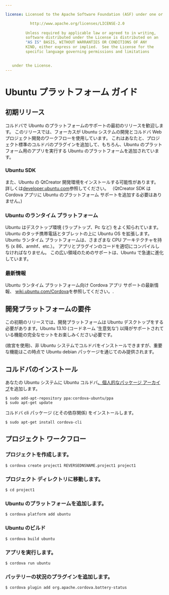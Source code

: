 ```yaml
---

license: Licensed to the Apache Software Foundation (ASF) under one or more contributor license agreements. See the NOTICE file distributed with this work for additional information regarding copyright ownership. The ASF licenses this file to you under the Apache License, Version 2.0 (the "License"); you may not use this file except in compliance with the License. You may obtain a copy of the License at

           http://www.apache.org/licenses/LICENSE-2.0
    
         Unless required by applicable law or agreed to in writing,
         software distributed under the License is distributed on an
         "AS IS" BASIS, WITHOUT WARRANTIES OR CONDITIONS OF ANY
         KIND, either express or implied.  See the License for the
         specific language governing permissions and limitations
    

   under the License.
---
```


# Ubuntu プラットフォーム ガイド

## 初期リリース

コルドバで Ubuntu のプラットフォームのサポートの最初のリリースを歓迎します。 このリリースでは、フォーカスが Ubuntu システムの開発とコルドバ Web プロジェクト開発のワークフローを使用しています。 これはあなたと、プロジェクト標準のコルドバのプラグインを追加して、もちろん、Ubuntu のプラットフォーム用のアプリを実行する Ubuntu のプラットフォームを追加されています。

### Ubuntu SDK

また、Ubuntu の QtCreator 開発環境をインストールする可能性があります。 詳しくは[developer.ubuntu.com][1]参照してください。 （QtCreator SDK は Cordova アプリに Ubuntu のプラットフォーム サポートを追加する必要はありません。)

 [1]: http://developer.ubuntu.com

### Ubuntu のランタイム プラットフォーム

Ubuntu はデスクトップ環境 (ラップトップ、Pc など) をよく知られています。 Ubuntu のタッチ携帯電話とタブレットの上に Ubuntu OS を拡張します。 Ubuntu ランタイム プラットフォームは、さまざまな CPU アーキテクチャを持ち (x 86、armhf、etc.）。 アプリとプラグインのコードを適切にコンパイルしなければなりません。 この広い領域のためのサポートは、Ubuntu で急速に進化しています。

### 最新情報

Ubuntu ランタイム プラットフォーム向け Cordova アプリ サポートの最新情報、 [wiki.ubuntu.com/Cordova][2]を参照してください。.

 [2]: http://wiki.ubuntu.com/Cordova

## 開発プラットフォームの要件

この初期のリリースでは、開発プラットフォームは Ubuntu デスクトップをする必要があります。Ubuntu 13.10 (コードネーム '生意気な') 以降がサポートされている機能の完全なセットをお楽しみください必要です。

(故宮を使用)、非 Ubuntu システムでコルドバをインストールできますが、重要な機能はこの時点で Ubuntu debian パッケージを通じてのみ提供されます。

## コルドバのインストール

あなたの Ubuntu システムに Ubuntu コルドバ[、個人的なパッケージ アーカイブ][3]を追加します。

 [3]: https://launchpad.net/~cordova-ubuntu/+archive/ppa

    $ sudo add-apt-repository ppa:cordova-ubuntu/ppa
    $ sudo apt-get update
    

コルドバ cli パッケージ (とその依存関係) をインストールします。

    $ sudo apt-get install cordova-cli
    

## プロジェクト ワークフロー

### プロジェクトを作成します。

    $ cordova create project1 REVERSEDNSNAME.project1 project1
    

### プロジェクト ディレクトリに移動します。

    $ cd project1
    

### Ubuntu のプラットフォームを追加します。

    $ cordova platform add ubuntu
    

### Ubuntu のビルド

    $ cordova build ubuntu
    

### アプリを実行します。

    $ cordova run ubuntu
    

### バッテリーの状況のプラグインを追加します。

    $ cordova plugin add org.apache.cordova.battery-status